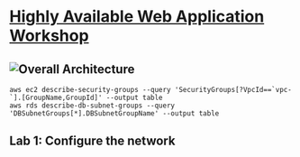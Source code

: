 # [Highly Available Web Application Workshop](https://catalog.us-east-1.prod.workshops.aws/workshops/3de93ad5-ebbe-4258-b977-b45cdfe661f1/en-US/introduction/overview)
## ![Overall Architecture](https://github.com/aws-samples/aws-refarch-wordpress/raw/master/images/aws-refarch-wordpress-v20171026.jpeg)


```
aws ec2 describe-security-groups --query 'SecurityGroups[?VpcId==`vpc-`].[GroupName,GroupId]' --output table
aws rds describe-db-subnet-groups --query 'DBSubnetGroups[*].DBSubnetGroupName' --output table

```
## Lab 1: Configure the network
